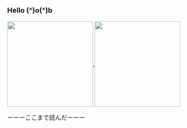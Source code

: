 ### Hello (^)o(^)b

<a href="https://github.com/iambocchi">
  <img height=200 align="center" src="https://github-readme-stats.vercel.app/api?username=iambocchi&show_icons=true&theme=radical" />
</a>

<a href="https://github.com/iambocchi">
  <img height=200 align="center" src="https://github-readme-stats.vercel.app/api/top-langs?username=iambocchi&layout=compact&langs_count=8&card_width=320prs&show_icons=true&theme=radical" />
</a>


ーーーここまで読んだーーー
